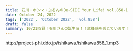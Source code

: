 ```yaml
---
title: 石川・ホンマ・ぶるんのBe-SIDE Your Life! vol.858-1
date: October 24, 2022
tags: ['2022', 'October 2022', 'vol.858']
draft: false
summary: 10/21収録！石川さんの誕生日！！危機感を感じています！
---
```


http://project-phi.ddo.jp/ishikawa/ishikawa858_1.mp3
